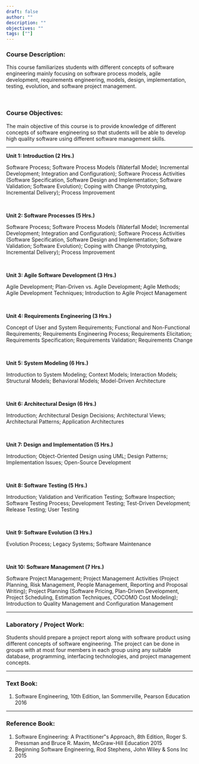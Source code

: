 ```yaml
---
draft: false
author: ""
description: ""
objectives: ""
tags: [""]
---
```


### Course Description:

This course familiarizes students with different concepts of software engineering mainly focusing
on software process models, agile development, requirements engineering, models, design,
implementation, testing, evolution, and software project management.

<br>

### Course Objectives:

The main objective of this course is to provide knowledge of different concepts of software
engineering so that students will be able to develop high quality software using different
software management skills.

<hr>

**Unit 1: Introduction (2 Hrs.)**

Software Process; Software Process Models (Waterfall Model; Incremental Development;
Integration and Configuration); Software Process Activities (Software Specification,
Software Design and Implementation; Software Validation; Software Evolution); Coping
with Change (Prototyping, Incremental Delivery); Process Improvement

<br>

**Unit 2: Software Processes (5 Hrs.)**

Software Process; Software Process Models (Waterfall Model; Incremental Development;
Integration and Configuration); Software Process Activities (Software Specification,
Software Design and Implementation; Software Validation; Software Evolution); Coping
with Change (Prototyping, Incremental Delivery); Process Improvement

<br>

**Unit 3: Agile Software Development (3 Hrs.)**

Agile Development; Plan-Driven vs. Agile Development; Agile Methods; Agile
Development Techniques; Introduction to Agile Project Management

<br>

**Unit 4: Requirements Engineering (3 Hrs.)**

Concept of User and System Requirements; Functional and Non-Functional Requirements;
Requirements Engineering Process; Requirements Elicitation; Requirements Specification;
Requirements Validation; Requirements Change

<br>

**Unit 5: System Modeling (6 Hrs.)**

Introduction to System Modeling; Context Models; Interaction Models; Structural Models;
Behavioral Models; Model-Driven Architecture

<br>

**Unit 6: Architectural Design (6 Hrs.)**

Introduction; Architectural Design Decisions; Architectural Views; Architectural Patterns;
Application Architectures

<br>

**Unit 7: Design and Implementation (5 Hrs.)**

Introduction; Object-Oriented Design using UML; Design Patterns; Implementation Issues;
Open-Source Development

<br>

**Unit 8: Software Testing (5 Hrs.)**

Introduction; Validation and Verification Testing; Software Inspection; Software Testing
Process; Development Testing; Test-Driven Development; Release Testing; User Testing

<br>

**Unit 9: Software Evolution (3 Hrs.)**

Evolution Process; Legacy Systems; Software Maintenance

<br>

**Unit 10: Software Management (7 Hrs.)**

Software Project Management; Project Management Activities (Project Planning, Risk
Management, People Management, Reporting and Proposal Writing); Project Planning
(Software Pricing, Plan-Driven Development, Project Scheduling, Estimation Techniques,
COCOMO Cost Modeling); Introduction to Quality Management and Configuration
Management

<hr>

### Laboratory / Project Work:

Students should prepare a project report along with software product using different concepts
of software engineering. The project can be done in groups with at most four members in
each group using any suitable database, programming, interfacing technologies, and project
management concepts.

<hr>

### Text Book:

1. Software Engineering, 10th Edition, Ian Sommerville, Pearson Education 2016

<hr>

### Reference Book:

1. Software Engineering: A Practitioner‟s Approach, 8th Edition, Roger S. Pressman and
   Bruce R. Maxim, McGraw-Hill Education 2015
2. Beginning Software Engineering, Rod Stephens, John Wiley & Sons Inc 2015
